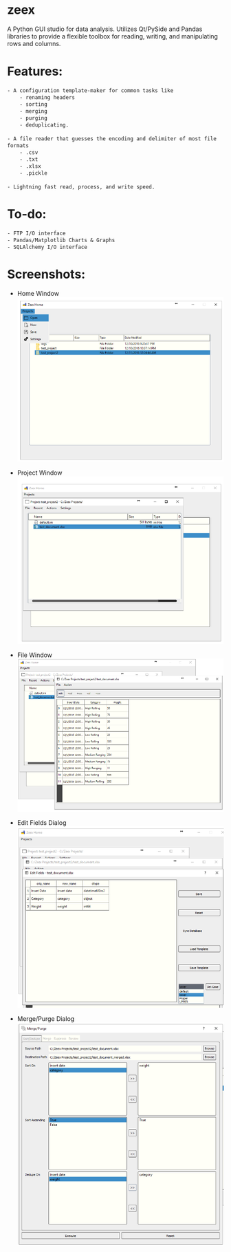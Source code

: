 # zeex

A Python GUI studio for data analysis. Utilizes Qt/PySide and Pandas libraries to provide a flexible toolbox for reading, writing, and manipulating rows and columns.


# Features:
    - A configuration template-maker for common tasks like
        - renaming headers
        - sorting
        - merging
        - purging
        - deduplicating.

    - A file reader that guesses the encoding and delimiter of most file formats
        - .csv
        - .txt
        - .xlsx
        - .pickle

    - Lightning fast read, process, and write speed.


# To-do:
    - FTP I/O interface
    - Pandas/Matplotlib Charts & Graphs
    - SQLAlchemy I/O interface




# Screenshots:

- Home Window
![basic](images/home.PNG)


- Project Window
![basic](images/project_open.PNG)


- File Window
![basic](images/file_open.PNG)


- Edit Fields Dialog
![basic](images/action_edit_fields_set_case.PNG)


- Merge/Purge Dialog
![basic](images/action_merge_purge_tab1.PNG)



